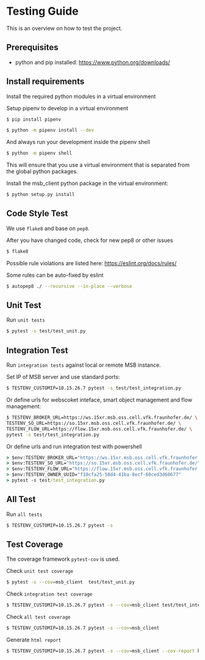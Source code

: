 # Testing Guide

This is an overview on how to test the project.

## Prerequisites

- python and pip installed: https://www.python.org/downloads/

## Install requirements

Install the required python modules in a virtual environment

Setup pipenv to develop in a virtual environment
```sh
$ pip install pipenv
```
```sh
$ python -m pipenv install --dev
```

And always run your development inside the pipenv shell
```sh
$ python -m pipenv shell
```

This will ensure that you use a virtual environment that is separated from the global python packages.

Install the msb_client python package in the virtual environment:
```sh
$ python setup.py install
```

## Code Style Test

We use `flake8` and base on `pep8`.

After you have changed code, check for new pep8 or other issues
```sh
$ flake8
```

Possible rule violations are listed here: https://eslint.org/docs/rules/

Some rules can be auto-fixed by eslint
```sh
$ autopep8 ./ --recursive --in-place --verbose
```

## Unit Test

Run `unit tests`

```sh
$ pytest -s test/test_unit.py
```

## Integration Test

Run `integration tests` against local or remote MSB instance.

Set IP of MSB server and use standard ports:
```sh
$ TESTENV_CUSTOMIP=10.15.26.7 pytest -s test/test_integration.py
```

Or define urls for webscoket inteface, smart object management and flow management:
```sh
$ TESTENV_BROKER_URL=https://ws.15xr.msb.oss.cell.vfk.fraunhofer.de/ \
TESTENV_SO_URL=https://so.15xr.msb.oss.cell.vfk.fraunhofer.de/ \
TESTENV_FLOW_URL=https://flow.15xr.msb.oss.cell.vfk.fraunhofer.de/ \
pytest -s test/test_integration.py
```

Or define urls and run integration test with powershell

```cmd
> $env:TESTENV_BROKER_URL="https://ws.15xr.msb.oss.cell.vfk.fraunhofer.de/"
> $env:TESTENV_SO_URL="https://so.15xr.msb.oss.cell.vfk.fraunhofer.de/"
> $env:TESTENV_FLOW_URL="https://flow.15xr.msb.oss.cell.vfk.fraunhofer.de/"
> $env:TESTENV_OWNER_UUID="f10cfa25-58d4-41ba-8ecf-60ced3d60677"
> pytest -s test/test_integration.py
```

## All Test

Run `all tests`

```sh
$ TESTENV_CUSTOMIP=10.15.26.7 pytest -s
```

## Test Coverage

The coverage framework `pytest-cov` is used.

Check `unit test coverage`

```sh
$ pytest -s --cov=msb_client  test/test_unit.py
```

Check `integration test coverage`

```sh
$ TESTENV_CUSTOMIP=10.15.26.7 pytest -s --cov=msb_client test/test_integration.py
```

Check `all test coverage`

```sh
$ TESTENV_CUSTOMIP=10.15.26.7 pytest -s --cov=msb_client
```

Generate `html report`
```sh
$ TESTENV_CUSTOMIP=10.15.26.7 pytest -s --cov=msb_client --cov-report html:./Output/coverage
```

